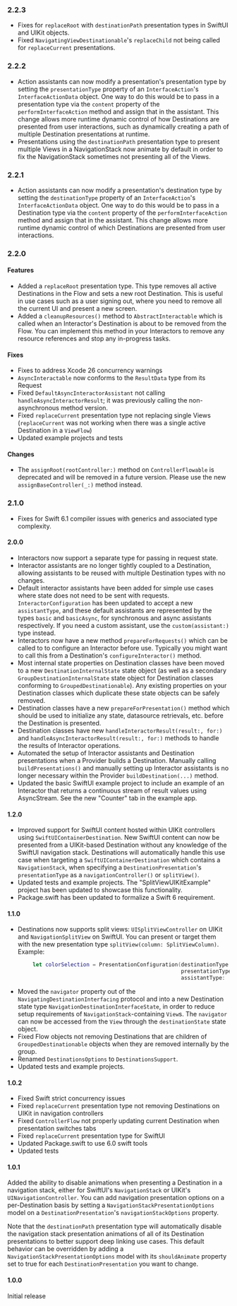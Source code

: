 ### 2.2.3
* Fixes for `replaceRoot` with `destinationPath` presentation types in SwiftUI and UIKit objects.
* Fixed `NavigatingViewDestinationable`'s `replaceChild` not being called for `replaceCurrent` presentations.

### 2.2.2
* Action assistants can now modify a presentation's presentation type by setting the `presentationType` property of an `InterfaceAction`'s `InterfaceActionData` object. One way to do this would be to pass in a presentation type via the `content` property of the `performInterfaceAction` method and assign that in the assistant. This change allows more runtime dynamic control of how Destinations are presented from user interactions, such as dynamically creating a path of multiple Destination presentations at runtime.
* Presentations using the `destinationPath` presentation type to present multiple Views in a NavigationStack now animate by default in order to fix the NavigationStack sometimes not presenting all of the Views.

### 2.2.1
* Action assistants can now modify a presentation's destination type by setting the `destinationType` property of an `InterfaceAction`'s `InterfaceActionData` object. One way to do this would be to pass in a Destination type via the `content` property of the `performInterfaceAction` method and assign that in the assistant. This change allows more runtime dynamic control of which Destinations are presented from user interactions.

### 2.2.0
#### Features
* Added a `replaceRoot` presentation type. This type removes all active Destinations in the Flow and sets a new root Destination. This is useful in use cases such as a user signing out, where you need to remove all the current UI and present a new screen.
* Added a `cleanupResources()` method to `AbstractInteractable` which is called when an Interactor's Destination is about to be removed from the Flow. You can implement this method in your Interactors to remove any resource references and stop any in-progress tasks.
#### Fixes
* Fixes to address Xcode 26 concurrency warnings
* `AsyncInteractable` now conforms to the `ResultData` type from its Request
* Fixed `DefaultAsyncInteractorAssistant` not calling `handleAsyncInteractorResult`; it was previously calling the non-asynchronous method version.
* Fixed `replaceCurrent` presentation type not replacing single Views (`replaceCurrent` was not working when there was a single active Destination in a `ViewFlow`)
* Updated example projects and tests
#### Changes
* The `assignRoot(rootController:)` method on `ControllerFlowable` is deprecated and will be removed in a future version. Please use the new `assignBaseController(_:)` method instead.

### 2.1.0
* Fixes for Swift 6.1 compiler issues with generics and associated type complexity.

#### 2.0.0
* Interactors now support a separate type for passing in request state.
* Interactor assistants are no longer tightly coupled to a Destination, allowing assistants to be reused with multiple Destination types with no changes.
* Default interactor assistants have been added for simple use cases where state does not need to be sent with requests. `InteractorConfiguration` has been updated to accept a new `assistantType`, and these default assistants are represented by the types `basic` and `basicAsync`, for synchronous and async assistants respectively. If you need a custom assistant, use the `custom(assistant:)` type instead.
* Interactors now have a new method `prepareForRequests()` which can be called to to configure an Interactor before use. Typically you might want to call this from a Destination's `configureInteractor()` method.
* Most internal state properties on Destination classes have been moved to a new `DestinationInternalState` state object (as well as a secondary `GroupDestinationInternalState` state object for Destination classes conforming to `GroupedDestinationable`). Any existing properties on your Destination classes which duplicate these state objects can be safely removed.
* Destination classes have a new `prepareForPresentation()` method which should be used to initialize any state, datasource retrievals, etc. before the Destination is presented.
* Destination classes have new `handleInteractorResult(result:, for:)` and `handleAsyncInteractorResult(result:, for:)` methods to handle the results of Interactor operations.
* Automated the setup of Interactor assistants and Destination presentations when a Provider builds a Destination. Manually calling `buildPresentations()` and manually setting up Interactor assistants is no longer necessary within the Provider `buildDestination(...)` method.
* Updated the basic SwiftUI example project to include an example of an Interactor that returns a continuous stream of result values using AsyncStream. See the new "Counter" tab in the example app.

#### 1.2.0
* Improved support for SwiftUI content hosted within UIKit controllers using `SwiftUIContainerDestination`. New SwiftUI content can now be presented from a UIKit-based Destination without any knowledge of the SwiftUI navigation stack. Destinations will automatically handle this use case when targeting a `SwiftUIContainerDestination` which contains a `NavigationStack`, when specifying a `DestinationPresentation`'s `presentationType` as a `navigationController()` or `splitView()`.
* Updated tests and example projects. The "SplitViewUIKitExample" project has been updated to showcase this functionality.
* Package.swift has been updated to formalize a Swift 6 requirement.

#### 1.1.0
* Destinations now supports split views: `UISplitViewController` on UIKit and `NavigationSplitView` on SwiftUI. You can present or target them with the new presentation type `splitView(column: SplitViewColumn)`.
Example:
```swift
        let colorSelection = PresentationConfiguration(destinationType: .colorDetail,
                                                       presentationType: .splitView(column: SplitViewColumn(uiKit: .secondary)),
                                                       assistantType: .custom(ChooseColorFromListActionAssistant()))
```
* Moved the `navigator` property out of the `NavigatingDestinationInterfacing` protocol and into a new Destination state type `NavigationDestinationInterfaceState`, in order to reduce setup requirements of `NavigationStack`-containing `View`s. The `navigator` can now be accessed from the `View` through the `destinationState` state object.
* Fixed Flow objects not removing Destinations that are children of `GroupedDestinationable` objects when they are removed internally by the group.
* Renamed `DestinationsOptions` to `DestinationsSupport`.
* Updated tests and example projects.

#### 1.0.2
* Fixed Swift strict concurrency issues
* Fixed `replaceCurrent` presentation type not removing Destinations on UIKit in navigation controllers
* Fixed `ControllerFlow` not properly updating current Destination when presentation switches tabs
* Fixed `replaceCurrent` presentation type for SwiftUI
* Updated Package.swift to use 6.0 swift tools
* Updated tests

#### 1.0.1
Added the ability to disable animations when presenting a Destination in a navigation stack, either for SwiftUI's `NavigationStack` or UIKit's `UINavigationController`. You can add navigation presentation options on a per-Destination basis by setting a `NavigationStackPresentationOptions` model on a `DestinationPresentation`'s `navigationStackOptions` property. 

Note that the `destinationPath` presentation type will automatically disable the navigation stack presentation animations of all of its Destination presentations to better support deep linking use cases. This default behavior can be overridden by adding a `NavigationStackPresentationOptions` model with its `shouldAnimate` property set to true for each `DestinationPresentation` you want to change.

#### 1.0.0
Initial release
